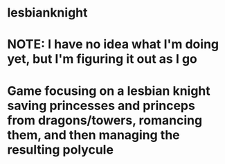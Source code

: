 # lesbianknight

# NOTE: I have no idea what I'm doing yet, but I'm figuring it out as I go

# Game focusing on a lesbian knight saving princesses and princeps from dragons/towers, romancing them, and then managing the resulting polycule
